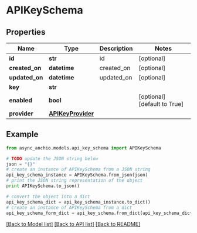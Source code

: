 # APIKeySchema


## Properties

Name | Type | Description | Notes
------------ | ------------- | ------------- | -------------
**id** | **str** | id | [optional] 
**created_on** | **datetime** | created_on | [optional] 
**updated_on** | **datetime** | updated_on | [optional] 
**key** | **str** |  | 
**enabled** | **bool** |  | [optional] [default to True]
**provider** | [**APIKeyProvider**](APIKeyProvider.md) |  | 

## Example

```python
from async_anchio.models.api_key_schema import APIKeySchema

# TODO update the JSON string below
json = "{}"
# create an instance of APIKeySchema from a JSON string
api_key_schema_instance = APIKeySchema.from_json(json)
# print the JSON string representation of the object
print APIKeySchema.to_json()

# convert the object into a dict
api_key_schema_dict = api_key_schema_instance.to_dict()
# create an instance of APIKeySchema from a dict
api_key_schema_form_dict = api_key_schema.from_dict(api_key_schema_dict)
```
[[Back to Model list]](../README.md#documentation-for-models) [[Back to API list]](../README.md#documentation-for-api-endpoints) [[Back to README]](../README.md)


